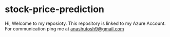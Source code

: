 # stock-price-prediction
Hi, Welcome to my reposioty. This repository is linked to my Azure Account.
For communication ping me at anashutosh9@gmail.com
